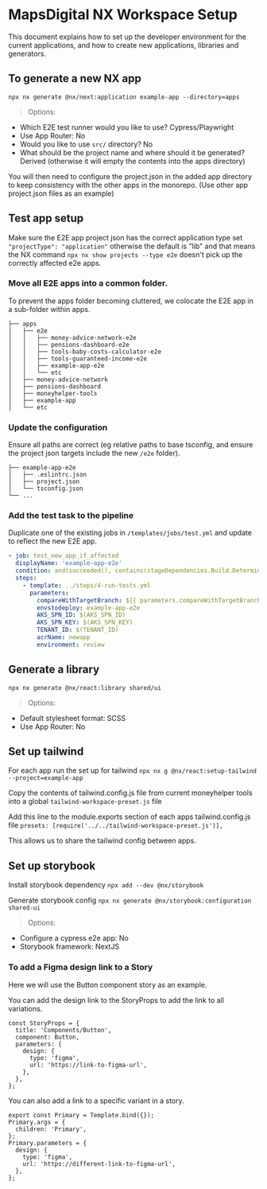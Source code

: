 # MapsDigital NX Workspace Setup

This document explains how to set up the developer environment for the current applications,
and how to create new applications, libraries and generators.

## To generate a new NX app

`npx nx generate @nx/next:application example-app --directory=apps`

> Options:

- Which E2E test runner would you like to use? Cypress/Playwright
- Use App Router: No
- Would you like to use `src/` directory? No
- What should be the project name and where should it be generated? Derived (otherwise it will empty the contents into the apps directory)

You will then need to configure the project.json in the added app directory to keep consistency with the other apps in the monorepo. (Use other app project.json files as an example)

## Test app setup

Make sure the E2E app project json has the correct application type set `"projectType": "application"` otherwise the default is "lib" and that means the NX command `npx nx show projects --type e2e` doesn't pick up the correctly affected e2e apps.

### Move all E2E apps into a common folder.

To prevent the apps folder becoming cluttered, we colocate the E2E app in a sub-folder within apps.

```
├── apps
│   ├── e2e
│   │   ├── money-advice-network-e2e
│   │   ├── pensions-dashboard-e2e
│   │   ├── tools-baby-costs-calculator-e2e
│   │   ├── tools-guaranteed-income-e2e
│   │   ├── example-app-e2e
│   │   └── etc
│   ├── money-advice-network
│   ├── pensions-dashboard
│   ├── moneyhelper-tools
│   ├── example-app
│   └── etc
```

### Update the configuration

Ensure all paths are correct (eg relative paths to base tsconfig, and ensure the project json targets include the new `/e2e` folder).

```
├── example-app-e2e
│   ├── .eslintrc.json
│   ├── project.json
│   └── tsconfig.json
└── ...
```

### Add the test task to the pipeline

Duplicate one of the existing jobs in `/templates/jobs/test.yml` and update to reflect the new E2E app.

```yml
- job: test_new_app_if_affected
  displayName: 'example-app-e2e'
  condition: and(succeeded(), contains(stageDependencies.Build.Determine_Affected.outputs['determinenxaffected.envstodeploy'], 'example-app'))
  steps:
    - template: ../steps/4-run-tests.yml
      parameters:
        compareWithTargetBranch: ${{ parameters.compareWithTargetBranch }}
        envstodeploy: example-app-e2e
        AKS_SPN_ID: $(AKS_SPN_ID)
        AKS_SPN_KEY: $(AKS_SPN_KEY)
        TENANT_ID: $(TENANT_ID)
        acrName: newapp
        environment: review
```

## Generate a library

`npx nx generate @nx/react:library shared/ui`

> Options:

- Default stylesheet format: SCSS
- Use App Router: No

## Set up tailwind

For each app run the set up for tailwind
`npx nx g @nx/react:setup-tailwind --project=example-app`

Copy the contents of tailwind.config.js file from current moneyhelper tools into a global
`tailwind-workspace-preset.js` file

Add this line to the module.exports section of each apps tailwind.config.js file
`presets: [require('../../tailwind-workspace-preset.js')],`

This allows us to share the tailwind config between apps.

## Set up storybook

Install storybook dependency
`npx add --dev @nx/storybook`

Generate storybook config
`npx nx generate @nx/storybook:configuration shared-ui`

> Options:

- Configure a cypress e2e app: No
- Storybook framework: NextJS

### To add a Figma design link to a Story

Here we will use the Button component story as an example.

You can add the design link to the StoryProps to add the link to all variations.

```
const StoryProps = {
  title: 'Components/Button',
  component: Button,
  parameters: {
    design: {
      type: 'figma',
      url: 'https://link-to-figma-url',
    },
  },
};
```

You can also add a link to a specific variant in a story.

```
export const Primary = Template.bind({});
Primary.args = {
  children: 'Primary',
};
Primary.parameters = {
  design: {
    type: 'figma',
    url: 'https://different-link-to-figma-url',
  },
};
```
